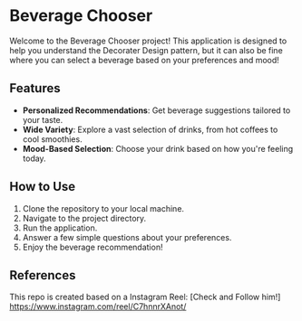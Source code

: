 # Beverage Chooser

Welcome to the Beverage Chooser project! This application is designed to help you understand the Decorater Design pattern, but it can also be fine 
where you can select a beverage based on your preferences and mood!

## Features

- **Personalized Recommendations**: Get beverage suggestions tailored to your taste.
- **Wide Variety**: Explore a vast selection of drinks, from hot coffees to cool smoothies.
- **Mood-Based Selection**: Choose your drink based on how you're feeling today.

## How to Use

1. Clone the repository to your local machine.
2. Navigate to the project directory.
3. Run the application.
4. Answer a few simple questions about your preferences.
5. Enjoy the beverage recommendation!

## References

This repo is created based on a Instagram Reel: [Check and Follow him!] https://www.instagram.com/reel/C7hnnrXAnot/
